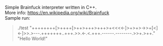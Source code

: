 Simple Brainfuck interpreter written in C++.  
More info: <https://en.wikipedia.org/wiki/Brainfuck>  
Sample run:  
>./test "++++++++[>++++[>++>+++>+++>+<<<<-]>+>+>->>+[<]<-]>>.>---.+++++++..+++.>>.<-.<.+++.------.--------.>>+.>++."  
"Hello World!"
